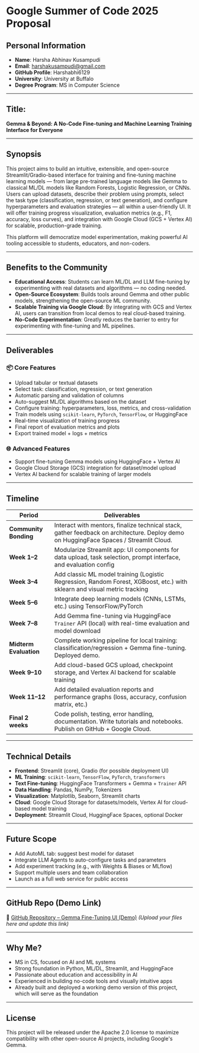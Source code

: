 # Google Summer of Code 2025 Proposal

## Personal Information
- **Name**: Harsha Abhinav Kusampudi 
- **Email**: harshakusampudi@gmail.com
- **GitHub Profile**: Harshabhi6129 
- **University**: University at Buffalo  
- **Degree Program**: MS in Computer Science  
  

---

## Title:  
**Gemma & Beyond: A No-Code Fine-tuning and Machine Learning Training Interface for Everyone**

---

## Synopsis

This project aims to build an intuitive, extensible, and open-source Streamlit/Gradio-based interface for training and fine-tuning machine learning models — from large pre-trained language models like Gemma to classical ML/DL models like Random Forests, Logistic Regression, or CNNs. Users can upload datasets, describe their problem using prompts, select the task type (classification, regression, or text generation), and configure hyperparameters and evaluation strategies — all within a user-friendly UI. It will offer training progress visualization, evaluation metrics (e.g., F1, accuracy, loss curves), and integration with Google Cloud (GCS + Vertex AI) for scalable, production-grade training.

This platform will democratize model experimentation, making powerful AI tooling accessible to students, educators, and non-coders.

---

## Benefits to the Community

- **Educational Access**: Students can learn ML/DL and LLM fine-tuning by experimenting with real datasets and algorithms — no coding needed.
- **Open-Source Ecosystem**: Builds tools around Gemma and other public models, strengthening the open-source ML community.
- **Scalable Training via Google Cloud**: By integrating with GCS and Vertex AI, users can transition from local demos to real cloud-based training.
- **No-Code Experimentation**: Greatly reduces the barrier to entry for experimenting with fine-tuning and ML pipelines.

---

## Deliverables

### 📦 Core Features
- Upload tabular or textual datasets
- Select task: classification, regression, or text generation
- Automatic parsing and validation of columns
- Auto-suggest ML/DL algorithms based on the dataset
- Configure training: hyperparameters, loss, metrics, and cross-validation
- Train models using `scikit-learn`, `PyTorch`, `TensorFlow`, or HuggingFace
- Real-time visualization of training progress
- Final report of evaluation metrics and plots
- Export trained model + logs + metrics

### 🌐 Advanced Features
- Support fine-tuning Gemma models using HuggingFace + Vertex AI
- Google Cloud Storage (GCS) integration for dataset/model upload
- Vertex AI backend for scalable training of larger models

---

## Timeline

| Period | Deliverables |
|--------|--------------|
| **Community Bonding** | Interact with mentors, finalize technical stack, gather feedback on architecture. Deploy demo on HuggingFace Spaces / Streamlit Cloud. |
| **Week 1–2** | Modularize Streamlit app: UI components for data upload, task selection, prompt interface, and evaluation config |
| **Week 3–4** | Add classic ML model training (Logistic Regression, Random Forest, XGBoost, etc.) with sklearn and visual metric tracking |
| **Week 5–6** | Integrate deep learning models (CNNs, LSTMs, etc.) using TensorFlow/PyTorch |
| **Week 7–8** | Add Gemma fine-tuning via HuggingFace `Trainer` API (local) with real-time evaluation and model download |
| **Midterm Evaluation** | Complete working pipeline for local training: classification/regression + Gemma fine-tuning. Deployed demo. |
| **Week 9–10** | Add cloud-based GCS upload, checkpoint storage, and Vertex AI backend for scalable training |
| **Week 11–12** | Add detailed evaluation reports and performance graphs (loss, accuracy, confusion matrix, etc.) |
| **Final 2 weeks** | Code polish, testing, error handling, documentation. Write tutorials and notebooks. Publish on GitHub + Google Cloud. |

---

## Technical Details

- **Frontend**: Streamlit (core), Gradio (for possible deployment UI)
- **ML Training**: `scikit-learn`, `TensorFlow`, `PyTorch`, `transformers`
- **Text Fine-tuning**: HuggingFace Transformers + Gemma + `Trainer` API
- **Data Handling**: Pandas, NumPy, Tokenizers
- **Visualization**: Matplotlib, Seaborn, Streamlit charts
- **Cloud**: Google Cloud Storage for datasets/models, Vertex AI for cloud-based model training
- **Deployment**: Streamlit Cloud, HuggingFace Spaces, optional Docker

---

## Future Scope

- Add AutoML tab: suggest best model for dataset
- Integrate LLM Agents to auto-configure tasks and parameters
- Add experiment tracking (e.g., with Weights & Biases or MLflow)
- Support multiple users and team collaboration
- Launch as a full web service for public access

---

## GitHub Repo (Demo Link)

🔗 [GitHub Repository – Gemma Fine-Tuning UI (Demo)](https://github.com/yourusername/gemma-finetune-ui-demo) *(Upload your files here and update this link)*

---

## Why Me?

- MS in CS, focused on AI and ML systems
- Strong foundation in Python, ML/DL, Streamlit, and HuggingFace
- Passionate about education and accessibility in AI
- Experienced in building no-code tools and visually intuitive apps
- Already built and deployed a working demo version of this project, which will serve as the foundation

---

## License

This project will be released under the Apache 2.0 license to maximize compatibility with other open-source AI projects, including Google's Gemma.

